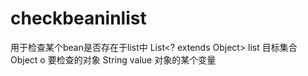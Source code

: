 # checkbeaninlist
用于检查某个bean是否存在于list中
List<? extends Object> list 目标集合
Object o 要检查的对象
String value 对象的某个变量 
